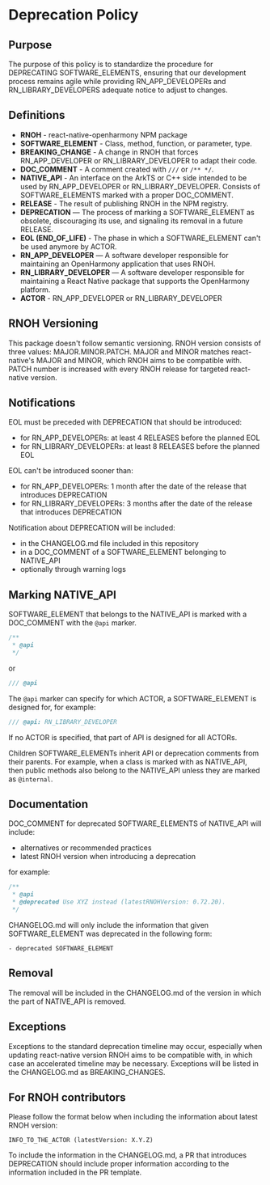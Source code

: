 # Deprecation Policy

## Purpose
The purpose of this policy is to standardize the procedure for DEPRECATING SOFTWARE_ELEMENTS, ensuring that our development process remains agile while providing RN_APP_DEVELOPERs and RN_LIBRARY_DEVELOPERS adequate notice to adjust to changes.

## Definitions
- **RNOH** - react-native-openharmony NPM package
- **SOFTWARE_ELEMENT** - Class, method, function, or parameter, type.
- **BREAKING_CHANGE** - A change in RNOH that forces RN_APP_DEVELOPER or RN_LIBRARY_DEVELOPER to adapt their code.
- **DOC_COMMENT** - A comment created with `///` or `/** */`.
- **NATIVE_API** - An interface on the ArkTS or C++ side intended to be used by RN_APP_DEVELOPER or RN_LIBRARY_DEVELOPER. Consists of SOFTWARE_ELEMENTS marked with a proper DOC_COMMENT.
- **RELEASE** - The result of publishing RNOH in the NPM registry.
- **DEPRECATION** — The process of marking a SOFTWARE_ELEMENT as obsolete, discouraging its use, and signaling its removal in a future RELEASE.
- **EOL (END_OF_LIFE)** - The phase in which a SOFTWARE_ELEMENT can't be used anymore by ACTOR.
- **RN_APP_DEVELOPER** — A software developer responsible for maintaining an OpenHarmony application that uses RNOH.
- **RN_LIBRARY_DEVELOPER** — A software developer responsible for maintaining a React Native package that supports the OpenHarmony platform.
- **ACTOR** - RN_APP_DEVELOPER or RN_LIBRARY_DEVELOPER

## RNOH Versioning
This package doesn't follow semantic versioning. RNOH version consists of three values: MAJOR.MINOR.PATCH. MAJOR and MINOR matches react-native's MAJOR and MINOR, which RNOH aims to be compatible with. PATCH number is increased with every RNOH release for targeted react-native version.

## Notifications
EOL must be preceded with DEPRECATION that should be introduced:
- for RN_APP_DEVELOPERs: at least 4 RELEASES before the planned EOL
- for RN_LIBRARY_DEVELOPERs: at least 8 RELEASES before the planned EOL

EOL can't be introduced sooner than:
- for RN_APP_DEVELOPERs: 1 month after the date of the release that introduces DEPRECATION
- for RN_LIBRARY_DEVELOPERs: 3 months after the date of the release that introduces DEPRECATION

Notification about DEPRECATION will be included:
- in the CHANGELOG.md file included in this repository
- in a DOC_COMMENT of a SOFTWARE_ELEMENT belonging to NATIVE_API
- optionally through warning logs

## Marking NATIVE_API
SOFTWARE_ELEMENT that belongs to the NATIVE_API is marked with a DOC_COMMENT with the `@api` marker.

```cpp
/**
 * @api
 */
```
or 

```cpp
/// @api
```

The `@api` marker can specify for which ACTOR, a SOFTWARE_ELEMENT is designed for, for example:

```cpp
/// @api: RN_LIBRARY_DEVELOPER
```

If no ACTOR is specified, that part of API is designed for all ACTORs.

Children SOFTWARE_ELEMENTs inherit API or deprecation comments from their parents. For example, when a class is marked with as NATIVE_API, then public methods also belong to the NATIVE_API unless they are marked as `@internal`.

## Documentation
DOC_COMMENT for deprecated SOFTWARE_ELEMENTS of NATIVE_API will include:
- alternatives or recommended practices
- latest RNOH version when introducing a deprecation

for example:
```cpp
/**
 * @api
 * @deprecated Use XYZ instead (latestRNOHVersion: 0.72.20).
 */
```

CHANGELOG.md will only include the information that given SOFTWARE_ELEMENT was deprecated in the following form:
```
- deprecated SOFTWARE_ELEMENT
```

## Removal
The removal will be included in the CHANGELOG.md of the version in which the part of NATIVE_API is removed.

## Exceptions
Exceptions to the standard deprecation timeline may occur, especially when updating react-native version RNOH aims to be compatible with, in which case an accelerated timeline may be necessary. Exceptions will be listed in the CHANGELOG.md as BREAKING_CHANGES.

## For RNOH contributors

Please follow the format below when including the information about latest RNOH version:
```
INFO_TO_THE_ACTOR (latestVersion: X.Y.Z)
```

To include the information in the CHANGELOG.md, a PR that introduces DEPRECATION should include proper information according to the information included in the PR template.
